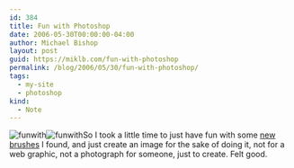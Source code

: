 ```yaml
---
id: 384
title: Fun with Photoshop
date: 2006-05-30T00:00:00-04:00
author: Michael Bishop
layout: post
guid: https://miklb.com/fun-with-photoshop
permalink: /blog/2006/05/30/fun-with-photoshop/
tags:
  - my-site
  - photoshop
kind:
  - Note
---
```

<p><img class="left small" src="http://www.miklb.com/blog/wp-content/uploads/2006/05/funwith.thumbnail.jpg" alt="funwith" /><img class="left big" src="http://www.miklb.com/blog/wp-content/uploads/2006/05/funwith.jpg" alt="funwith" />So I took a little time to just have fun with some <a href="http://www.magurno.com/">new brushes</a> I found, and just create an image for the sake of doing it, not for a web graphic, not a photograph for someone, just to create.
Felt good.</p>